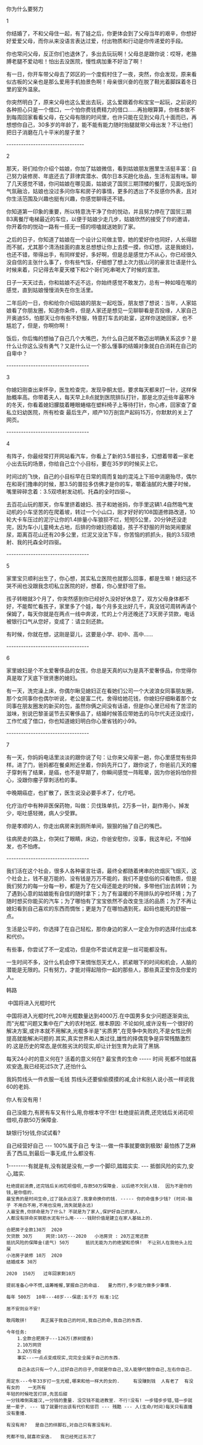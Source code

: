 你为什么要努力

1

你结婚了，不和父母住一起，有了娃之后，你更体会到了父母当年的艰辛，你想好好爱爱父母，而你从来没语言表达过爱，付出物质和行动是你传递爱的手段。

你也常问父母，反正你们也退休了，多出去玩玩啊！父母总是跟你说：哎呀，老胳膊老腿不爱动啦！怕出去没医院，慢性病加重不好治了啊！

有一日，你开车带父母去了郊区的一个度假村住了一夜，突然，你会发现，原来看似古板的父亲也是那么爱用手机拍景色啊！母亲很兴奋的在脱了鞋光着脚踩着冬日里的室外温泉。

你突然明白了，原来父母也这么爱出去玩，这么爱跟着你和宝宝一起玩，之前说的各种担心只是一个借口，一个怕你费钱费精力的借口......再抬眼算算，你根本做不到每周回家看看父母，在父母有限的时间里，也许只能在见到父母几十面而已，再想想你自己，30多岁的年龄了，能不能有能力随时抬腿就带父母出发？不让他们把日子消磨在几十平米的屋子里？

\--------------------------------

2

那天，哥们给你介绍个姑娘，你加了姑娘微信，看到姑娘朋友圈里生活挺丰富：自己努力装修房、年底还去了菲律宾潜水、偶尔日本买趟化妆品，生活有滋有味。聊了几天感觉不错，你问姑娘在哪见面，姑娘说了国贸三期顶楼的餐厅，见面吃饭的气氛融洽，姑娘也没过多问你车和房子的事情，更多的透出了不反感你外表，且对你生活范围及兴趣也挺有兴趣，你感觉聊得还不错。

你知道第一印象的重要，所以特意洗干净了你的悦动，并且努力停在了国贸三期B3离餐厅电梯最近的车位，以便于姑娘少走几步，姑娘欣然的接受了你的邀请，你开着你的悦动一路有一搭无一搭的唠嗑就送她到了家。

之后的日子，你知道了姑娘在一个设计公司做主管，她的爱好你也同好，人长得甜而不腻，尤其那个清汤挂面的直发总想想让你上去摸一摸，你幻想，这是我媳妇，也还不错，带得出手，有同样爱好，多好啊，但是总是感觉力不从心，你已经很久没自信的主张什么事了，你有些气馁，仔细想了想上次力拔山河的豪言壮语是什么时候来着，只记得去年夏天楼下和2个哥们吃串喝大了时候的宣泄。

日子一天天过去，你和姑娘不近不远，你始终感觉不敢发力，总有一种如噎在喉的感觉，直到姑娘慢慢消失在你生活里。

二年后的一日，你和给你介绍姑娘的朋友一起吃饭，朋友想了想说：当年，人家姑娘看了你朋友圈，知道你条件，但是人家还是想见一见聊聊看是否投缘，人家自己开奥迪S5，怕那天让你有些不舒服，特意打车去的赴宴，这样你送她回家，也不尴尬了，但是，你啊你啊！

饭后，你后悔的想抽了自己几个大嘴巴，为什么自己就不敢迈出明确关系这步？是什么让你这么没有勇气？又是什么让一个那么懂事的结婚对象就白白消耗在自己的自卑中？

\----------------------------------

3

你媳妇刚查出来怀孕，医生检查完，发现孕酮太低，要求每天都来打一针，这样保胎概率高。你带着夫人，每天早上8点就到医院排队打针，那是北京近些年最寒冷的冬天，你看着媳妇朦胧着睡眼蜷缩在塑料椅子上等待打针，你心疼，回家查了查私立妇幼医院，所有检查 最后生产，顺产10万剖宫产起码15万，你默默的关上了网页。

\----------------------------------

4

有阵子，你最经常打开网站看汽车，你看上了新的3.5普拉多，幻想着带着一家老小出去玩的场景，你给自己立个小目标，要在35岁的时候买上它。

时间过的飞快，自己的小目标早在日常的周而复始的混沌上下班中消磨殆尽，偶尔在和哥们撸串的时候，那3.5的普拉多仿佛才是你的车，嚼着油腻的大腰子时候，嘴里碎碎念着：3.5双喷射发动机、托森的全时四驱~。

去百花山玩的那天，你车里挤着媳妇、孩子和她爸妈，你手里这辆1.4自然吸气发动机的小车坚苦的在爬着坡，转过一个小山口，刚才好好的108国道修路改道，10轮大卡车压过的泥泞让你的1.4排量小车狼狈不烂，短短5公里，20分钟还没走完，因为车小儿童椅太占地，后排的你媳妇抱着娃，孩子不舒服的开始哭闹要尿尿，距离百花山还有20多公里，烂泥又没法下车，你苦恼的抓抓头，我的3.5双喷射、我的托森全时四驱。

\----------------------------------

5

家里宝贝顺利出生了，你心想，其实私立医院也就那么回事，都是生嘛！媳妇这不哭不闹也没跟我念叨私立医院的好，想着，你心里舒坦了些。

孩子转眼就3个月了，你突然感到你已经好久没好好休息了，双方父母身体都不好，不能帮忙看孩子，家里多了个娃，每个月多支出好几千，真没钱可周转再请个保姆了，每天你就是在两点一线中奔波，忙的上个月还晚还了3天房子贷款，电话被银行口气从您好，变成了：请立刻还款。

有时候，你就在想，这刚是婴儿，这要是小学、初中、高中......

\----------------------------------

6

家里媳妇是个不太爱奢侈品的女孩，你总是天真的以为是真不爱奢侈品，你觉得你真是取了天底下很贤惠的媳妇。

有一天，洗完澡上床，你偶尔瞅见媳妇正在看她们公司一个大波浪女同事朋友圈，那个女同事你也偶尔听说，老公是富二代，舍得给她花钱，你媳妇仔细瞅着那个女同事在朋友圈发的新买的包，虽然你俩之间没有话语，但是你心里已经有了苦涩的滋味，别说巴黎圣诞节去买奢侈品了，结婚时候答应带她去的马尔代夫还没成行，工作忙成了借口，你也知道媳妇明白你心里省钱的小99。

\----------------------------------

7

有一天，你妈妈电话里淡淡的跟你说了句：让你来父母家一趟，你心里感觉有些异样。进了门，爸妈都在餐桌附近坐着，你妈先开口了，跟你说了，你爸前几天的瘤子穿刺有了结果，是癌，也不是早期了，你瞬间感觉一阵眩晕，因为你爸妈怕你担心，没跟你瘤子穿刺活检的事。

中晚期癌症，也扩散了，医生说没必要手术了，化疗吧。

化疗治疗中有种非医保药物，叫做：贝伐珠单抗，2万多一针，副作用小，掉发少，呕吐感轻微，病人少受罪。

你是孝顺的人，你走出病房来到厕所单间，狠狠的抽了自己的嘴巴。

往病房走的路上，你哭红了眼睛，床边，你爸安慰你，没事，我这年纪，不怕掉发，也不怕疼。

\----------------------------------

我们活在这个社会，很多人各种豪言壮语，最终全都随着烤串的炊烟灰飞烟灭，这个社会上，钱不是万能的、没有钱是万万不能的，我们不是低俗的只看物质，但是我们努力的每一分每一秒，都是为了在父母还能走的时候，多带他们出去转转；为了遇到心意的姑娘能有自信的随时拿下；为了有温暖的不用排队的孕检环境；为了随时想买你能买的汽车；为了哪怕有了宝宝依然不会改变生活的品质；为了不再让媳妇看到自己喜欢的东西而惆怅；更是为了在哪怕遇到死，起码也能死的舒服一点。

生活是公平的，你选择了在自己轻松，那你身边的家人一定会为你的选择付出成本和代价。

有些事，你尝试了不一定成功，但是你不尝试肯定是一丝可能都没有。

一生时间不多，没什么机会停下来惆怅怨天尤人，抓紧眼下的时间和机会，人脑的潜能是无限的。只有努力，才能对得起陪你一起的那些人，那些真正爱你及你爱的人。

韩路







​										中国将进入光棍时代

中国将进入光棍时代,20年光棍数量达到4000万.在中国男多女少问题逐渐突出,而"光棍"问题又集中在广大的农村地区. 根本原因:  不论如何,或许没有一个很好的解决方案,或许本就不用解决,光棍多半是"劣质男",在竞争中失败的,不是女性比例提高就能解决问题的.其实,真实世界和人类过往,雄性的择偶竞争是异常残酷激烈的.这是历史的常态,是优胜劣汰的现实,却让计划生育为此背了黑锅. 

每天24小时的意义何在?    活着的意义何在?  最宝贵的生命 ----- 时间       死都不怕就喜欢安逸,我已经死过5次了,还怕什么



我妈剪线头一件衣服一毛钱        剪线头还要偷偷摸摸的减,会计和别人说小孩一样说我60的老妈.



你人有没有用 ! 

自己没能力,有房有车又有什么用,你根本守不住!        杜绝提前消费,还完钱后关闭花呗借呗,存款50万保障金.



缺银行1分钱,你试试看?  



自己经营好自己 --- 100%属于自己        专注---做一件事就要做到极致!  最怕拣了芝麻丢了西瓜,到最后一事无成,什么都没有.

1--------有就是有,没有就是没有,一步一个脚印,踏踏实实. --- 抵御风险的实力,安心,踏实.





```
杜绝提前消费,还完钱后关闭花呗借呗,存款50万保障金. 以后绝不欠别人钱.  因为不是你的钱,是你借的.
最宝贵的是时间生命,过了就永远没了.我拿命换你的钱. ----- 你的命值多少钱? (时间-脑子 不用白不用,不用也没用,消失就是永远)
人最宝贵,你拼命是为了什么? 不就是为了家人,保护好自己的家人.
人都没有拼命买钢筋水泥有什么用-----钱财价值是建立在家人基础上的.

合肥房子全款130万  2020 
欠贷款 30万     网贷:10万---2020   小池房贷 : 20万正常还款
抵抗风险的保障金(底气) 50万      抵抗无能为力的绝望和恐惧!  不让别人在我他头上拉屎 
小池房子装修 10万  2020 
结婚成本 30万

2020  150万   过年回家剩10万

提前准备心中不慌,运筹帷幄,掌握自己的命运.   量力而行,多少能力做多少事情.
```



```
每年 500万  10年---40岁---保底:五千万 标准:1亿
```

```
居不安则业不安!
```

```
敢闯敢拼!     真正属于我自己的时间,我自己的命,我自己的东西.
```

```
今年任务:
    1.全款合肥房子---126万(原树提香)
    2.10万网贷
    3.20万现金
    事实---一点点变成现实,完完全全属于自己的东西.
    
    自己永远只有一个人,过好自己的日子,你就是你自己,没人能够代替你自己,左右你自己.
```

```
周定东---今年33岁打一生光棍,哪来和他一样大的女的.     有没赚到钱  人有老了  有没有女的   一无所有
年轻的时候吃苦打拼,先苦后甜
一分钱难倒英雄汉,一分钱的重量. 没交钱不能进教室. 不行!没有! 一步错步步错,错一步就是一辈子. --- 错了就要付出该有代价和惩罚 --- 残酷 --- 人(生命/时间)每天只有直播没有重播.

有没有用?   是自己的绊脚石,对自己只有害没有利.

死都不怕,就喜欢安逸.   我已经死过五次了
```

